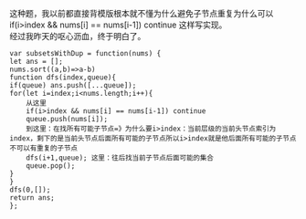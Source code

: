 这种题，我以前都直接背模版根本就不懂为什么避免子节点重复为什么可以if(i>index && nums[i] == nums[i-1]) continue 这样写实现。    
经过我昨天的呕心沥血，终于明白了。  

```code
var subsetsWithDup = function(nums) {
let ans = [];
nums.sort((a,b)=>a-b)
function dfs(index,queue){
if(queue) ans.push([...queue]);
for(let i=index;i<nums.length;i++){
    从这里
    if(i>index && nums[i] == nums[i-1]) continue
    queue.push(nums[i]);
    到这里：在找所有可能子节点=》为什么要i>index：当前层级的当前头节点索引为index，剩下的是当前头节点后面所有可能的子节点所以i>index就是他后面所有可能的子节点不可以有重复的子节点
    dfs(i+1,queue); 这里：往后找当前子节点后面可能的集合
    queue.pop();
}
}
dfs(0,[]);
return ans;
};
```
